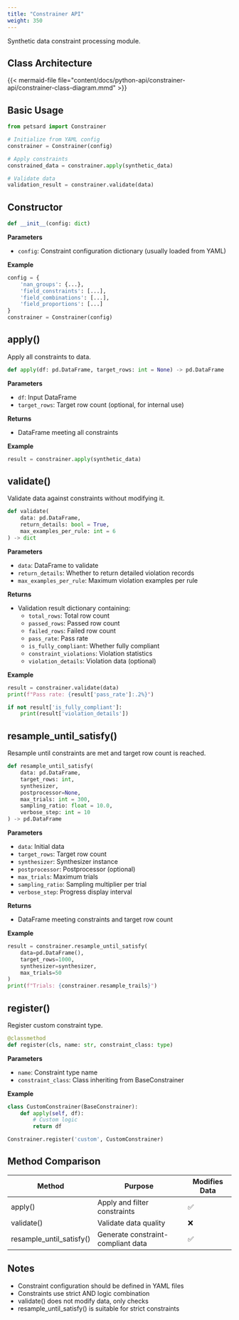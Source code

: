 ```yaml
---
title: "Constrainer API"
weight: 350
---
```


Synthetic data constraint processing module.

## Class Architecture

{{< mermaid-file file="content/docs/python-api/constrainer-api/constrainer-class-diagram.mmd" >}}

## Basic Usage

```python
from petsard import Constrainer

# Initialize from YAML config
constrainer = Constrainer(config)

# Apply constraints
constrained_data = constrainer.apply(synthetic_data)

# Validate data
validation_result = constrainer.validate(data)
```

## Constructor

```python
def __init__(config: dict)
```

**Parameters**
- `config`: Constraint configuration dictionary (usually loaded from YAML)

**Example**

```python
config = {
    'nan_groups': {...},
    'field_constraints': [...],
    'field_combinations': [...],
    'field_proportions': [...]
}
constrainer = Constrainer(config)
```

## apply()

Apply all constraints to data.

```python
def apply(df: pd.DataFrame, target_rows: int = None) -> pd.DataFrame
```

**Parameters**
- `df`: Input DataFrame
- `target_rows`: Target row count (optional, for internal use)

**Returns**
- DataFrame meeting all constraints

**Example**

```python
result = constrainer.apply(synthetic_data)
```

## validate()

Validate data against constraints without modifying it.

```python
def validate(
    data: pd.DataFrame,
    return_details: bool = True,
    max_examples_per_rule: int = 6
) -> dict
```

**Parameters**
- `data`: DataFrame to validate
- `return_details`: Whether to return detailed violation records
- `max_examples_per_rule`: Maximum violation examples per rule

**Returns**
- Validation result dictionary containing:
    - `total_rows`: Total row count
    - `passed_rows`: Passed row count
    - `failed_rows`: Failed row count
    - `pass_rate`: Pass rate
    - `is_fully_compliant`: Whether fully compliant
    - `constraint_violations`: Violation statistics
    - `violation_details`: Violation data (optional)

**Example**

```python
result = constrainer.validate(data)
print(f"Pass rate: {result['pass_rate']:.2%}")

if not result['is_fully_compliant']:
    print(result['violation_details'])
```

## resample_until_satisfy()

Resample until constraints are met and target row count is reached.

```python
def resample_until_satisfy(
    data: pd.DataFrame,
    target_rows: int,
    synthesizer,
    postprocessor=None,
    max_trials: int = 300,
    sampling_ratio: float = 10.0,
    verbose_step: int = 10
) -> pd.DataFrame
```

**Parameters**
- `data`: Initial data
- `target_rows`: Target row count
- `synthesizer`: Synthesizer instance
- `postprocessor`: Postprocessor (optional)
- `max_trials`: Maximum trials
- `sampling_ratio`: Sampling multiplier per trial
- `verbose_step`: Progress display interval

**Returns**
- DataFrame meeting constraints and target row count

**Example**

```python
result = constrainer.resample_until_satisfy(
    data=pd.DataFrame(),
    target_rows=1000,
    synthesizer=synthesizer,
    max_trials=50
)
print(f"Trials: {constrainer.resample_trails}")
```

## register()

Register custom constraint type.

```python
@classmethod
def register(cls, name: str, constraint_class: type)
```

**Parameters**
- `name`: Constraint type name
- `constraint_class`: Class inheriting from BaseConstrainer

**Example**

```python
class CustomConstrainer(BaseConstrainer):
    def apply(self, df):
        # Custom logic
        return df

Constrainer.register('custom', CustomConstrainer)
```

## Method Comparison

| Method | Purpose | Modifies Data |
|--------|---------|---------------|
| apply() | Apply and filter constraints | ✅ |
| validate() | Validate data quality | ❌ |
| resample_until_satisfy() | Generate constraint-compliant data | ✅ |

## Notes

- Constraint configuration should be defined in YAML files
- Constraints use strict AND logic combination
- validate() does not modify data, only checks
- resample_until_satisfy() is suitable for strict constraints